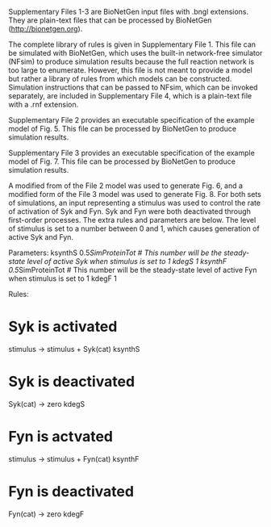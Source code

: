 Supplementary Files 1-3 are BioNetGen input files with .bngl extensions. 
They are plain-text files that can be processed by BioNetGen (http://bionetgen.org).

The complete library of rules is given in Supplementary File 1. 
This file can be simulated with BioNetGen, which uses the built-in network-free simulator (NFsim) to produce simulation results because the full reaction network is too large to enumerate. 
However, this file is not meant to provide a model but rather a library of rules from which models can be constructed. 
Simulation instructions that can be passed to NFsim, which can be invoked separately, are included in Supplementary File 4,
which is a plain-text file with a .rnf extension.

Supplementary File 2 provides an executable specification of the example model of Fig. 5. 
This file can be processed by BioNetGen to produce simulation results.

Supplementary File 3 provides an executable specification of the example model of Fig. 7.
This file can be processed by BioNetGen to produce simulation results.

A modified from of the File 2 model was used to generate Fig. 6, and a modified form of the File 3 model was used to generate Fig. 8. For both sets of simulations, an input representing a stimulus was used to control the rate of activation of Syk and Fyn. Syk and Fyn were both deactivated through first-order processes. The extra rules and parameters are below. The level of stimulus is set to a number between 0 and 1, which causes generation of active Syk and Fyn. 

Parameters: 
ksynthS  0.5*SimProteinTot # This number will be the steady-state level of active Syk when stimulus is set to 1 
kdegS 1
ksynthF 0.5*SimProteinTot # This number will be the steady-state level of active Fyn when stimulus is set to 1
kdegF 1

Rules: 
# Syk is activated
stimulus -> stimulus + Syk(cat) ksynthS
# Syk is deactivated
Syk(cat) -> zero kdegS
# Fyn is actvated
stimulus -> stimulus + Fyn(cat) ksynthF
# Fyn is deactivated
Fyn(cat) -> zero kdegF